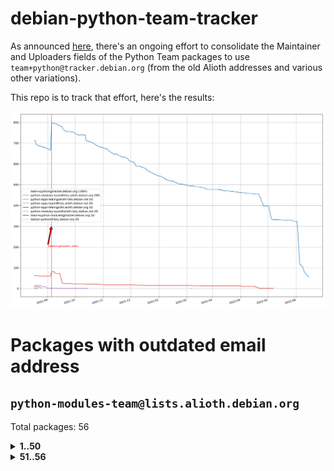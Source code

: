 # debian-python-team-tracker



As announced [here](https://lists.debian.org/debian-python/2021/08/msg00006.html), there's an ongoing effort to consolidate the Maintainer and Uploaders fields of the Python Team packages to use `team+python@tracker.debian.org` (from the old Alioth addresses and various other variations).



This repo is to track that effort, here's the results:



![Python team emails](images/python_team_emails.svg)


# Packages with outdated email address

## `python-modules-team@lists.alioth.debian.org`
Total packages: 56
<details>
<summary><b>1..50</b></summary>


| # | Package | Version |
| --- | --- | --- |
| 1 | [django-pipeline](https://tracker.debian.org/django-pipeline) | 1.6.14-3 |
| 2 | [flask-script](https://tracker.debian.org/flask-script) | 2.0.6-2 |
| 3 | [networkx](https://tracker.debian.org/networkx) | 2.5+ds-2 |
| 4 | [okasha](https://tracker.debian.org/okasha) | 0.2.4-4 |
| 5 | [pylibmc](https://tracker.debian.org/pylibmc) | 1.5.2-3 |
| 6 | [pynliner](https://tracker.debian.org/pynliner) | 0.8.0-2 |
| 7 | [pyopengl](https://tracker.debian.org/pyopengl) | 3.1.5+dfsg-1 |
| 8 | [pyprind](https://tracker.debian.org/pyprind) | 2.11.2-2 |
| 9 | [pytds](https://tracker.debian.org/pytds) | 1.10.0-1 |
| 10 | [pytest-bdd](https://tracker.debian.org/pytest-bdd) | 3.2.1-1 |
| 11 | [python-aioinflux](https://tracker.debian.org/python-aioinflux) | 0.9.0-2 |
| 12 | [python-click-log](https://tracker.debian.org/python-click-log) | 0.2.1-2 |
| 13 | [python-colour](https://tracker.debian.org/python-colour) | 0.1.5-2 |
| 14 | [python-decorator](https://tracker.debian.org/python-decorator) | 4.4.2-2 |
| 15 | [python-demjson](https://tracker.debian.org/python-demjson) | 2.2.4-5 |
| 16 | [python-django-push-notifications](https://tracker.debian.org/python-django-push-notifications) | 1.4.1-1 |
| 17 | [python-ewmh](https://tracker.debian.org/python-ewmh) | 0.1.6-2 |
| 18 | [python-gflags](https://tracker.debian.org/python-gflags) | 1.5.1-7 |
| 19 | [python-hpilo](https://tracker.debian.org/python-hpilo) | 4.3-3 |
| 20 | [python-ipfix](https://tracker.debian.org/python-ipfix) | 0.9.7-2 |
| 21 | [python-ldap](https://tracker.debian.org/python-ldap) | 3.2.0-4 |
| 22 | [python-libguess](https://tracker.debian.org/python-libguess) | 1.1-4 |
| 23 | [python-mailer](https://tracker.debian.org/python-mailer) | 0.8.1-4 |
| 24 | [python-mastodon](https://tracker.debian.org/python-mastodon) | 1.5.1-1 |
| 25 | [python-model-mommy](https://tracker.debian.org/python-model-mommy) | 1.6.0-2 |
| 26 | [python-pathtools](https://tracker.debian.org/python-pathtools) | 0.1.2-4 |
| 27 | [python-pem](https://tracker.debian.org/python-pem) | 19.1.0-1 |
| 28 | [python-persistent](https://tracker.debian.org/python-persistent) | 4.6.4-0.2 |
| 29 | [python-pex](https://tracker.debian.org/python-pex) | 1.1.14-3.1 |
| 30 | [python-phonenumbers](https://tracker.debian.org/python-phonenumbers) | 8.12.1-1 |
| 31 | [python-plaster](https://tracker.debian.org/python-plaster) | 1.0-2 |
| 32 | [python-plaster-pastedeploy](https://tracker.debian.org/python-plaster-pastedeploy) | 0.5-3 |
| 33 | [python-repoze.sphinx.autointerface](https://tracker.debian.org/python-repoze.sphinx.autointerface) | 0.8-0.2 |
| 34 | [python-schedutils](https://tracker.debian.org/python-schedutils) | 0.6-2.1 |
| 35 | [python-service-identity](https://tracker.debian.org/python-service-identity) | 18.1.0-6 |
| 36 | [python-simpy](https://tracker.debian.org/python-simpy) | 2.3.1+dfsg-2 |
| 37 | [python-slimmer](https://tracker.debian.org/python-slimmer) | 0.1.30-8 |
| 38 | [python-suntime](https://tracker.debian.org/python-suntime) | 1.2.5-2 |
| 39 | [python-tempita](https://tracker.debian.org/python-tempita) | 0.5.2-6 |
| 40 | [python-testing.mysqld](https://tracker.debian.org/python-testing.mysqld) | 1.4.0-4 |
| 41 | [python-testing.postgresql](https://tracker.debian.org/python-testing.postgresql) | 1.3.0-2 |
| 42 | [python-urlobject](https://tracker.debian.org/python-urlobject) | 2.4.3-3 |
| 43 | [python-wheezy.template](https://tracker.debian.org/python-wheezy.template) | 0.1.167-2 |
| 44 | [pywinrm](https://tracker.debian.org/pywinrm) | 0.3.0-2 |
| 45 | [quark-sphinx-theme](https://tracker.debian.org/quark-sphinx-theme) | 0.5.1-2 |
| 46 | [routes](https://tracker.debian.org/routes) | 2.5.1-1 |
| 47 | [sireader](https://tracker.debian.org/sireader) | 1.1.1-2 |
| 48 | [sleekxmpp](https://tracker.debian.org/sleekxmpp) | 1.3.3-6 |
| 49 | [speaklater](https://tracker.debian.org/speaklater) | 1.3-5 |
| 50 | [sphinx](https://tracker.debian.org/sphinx) | 1.8.5-5 |
</details>
<details>
<summary><b>51..56</b></summary>

| # | Package | Version |
| --- | --- | --- |
| 51 | [stardicter](https://tracker.debian.org/stardicter) | 1.2-1 |
| 52 | [stsci.distutils](https://tracker.debian.org/stsci.distutils) | 0.3.7-5 |
| 53 | [tagpy](https://tracker.debian.org/tagpy) | 2013.1-7 |
| 54 | [tinydb](https://tracker.debian.org/tinydb) | 3.15.2-2 |
| 55 | [vim-autopep8](https://tracker.debian.org/vim-autopep8) | 1.2.0-2 |
| 56 | [webpy](https://tracker.debian.org/webpy) | 1:0.61-1 |
</details>
